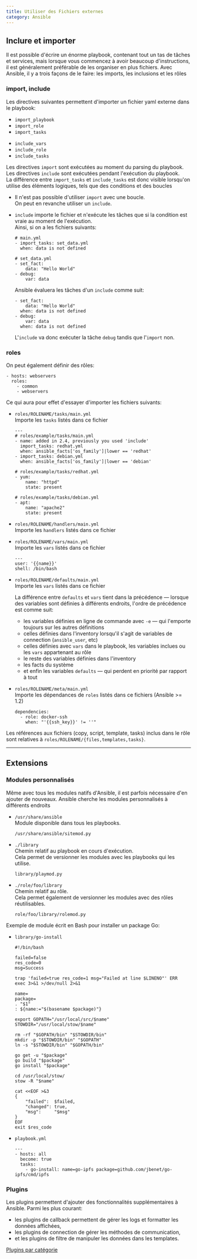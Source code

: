 ```yaml
---
title: Utiliser des Fichiers externes
category: Ansible
---
```


## Inclure et importer

Il est possible d'écrire un énorme playbook, contenant tout un tas de tâches et services, mais lorsque vous commencez à avoir beaucoup d'instructions, il est généralement préférable de les organiser en plus fichiers. Avec Ansible, il y a trois façons de le faire: les imports, les inclusions et les rôles

### import, include

Les directives suivantes permettent d'importer un fichier yaml externe dans le playbook:

* `import_playbook`
* `import_role`
* `import_tasks`

<!-- -->

* `include_vars`
* `include_role`
* `include_tasks`

Les directives `import` sont exécutées au moment du parsing du playbook.  
Les directives `include` sont exécutées pendant l'exécution du playbook.  
La différence entre `import_tasks` et `include_tasks` est donc visible lorsqu'on utilise des éléments logiques, tels que des conditions et des boucles

* Il n'est pas possible d'utiliser `import` avec une boucle.  
  On peut en revanche utiliser un `include`.

* `include` importe le fichier et n'exécute les tâches que si la condition est vraie au moment de l'exécution.  
  Ainsi, si on a les fichiers suivants:

  ```
  # main.yml
  - import_tasks: set_data.yml
    when: data is not defined
  ```

  ```
  # set_data.yml
  - set_fact:
      data: "Hello World"
  - debug:
      var: data
  ```

  Ansible évaluera les tâches d'un `include` comme suit:

  ```
  - set_fact:
      data: "Hello World"
    when: data is not defined
  - debug:
      var: data
    when: data is not defined
  ```

  L'`include` va donc exécuter la tâche `debug` tandis que l'`import` non.

### roles

On peut également définir des rôles:

```
- hosts: webservers
  roles:
    - common
    - webservers
```

Ce qui aura pour effet d'essayer d'importer les fichiers suivants:

* `roles/ROLENAME/tasks/main.yml`  
  Importe les `tasks` listés dans ce fichier

  ```
  ---
  # roles/example/tasks/main.yml
  - name: added in 2.4, previously you used 'include'
    import_tasks: redhat.yml
    when: ansible_facts['os_family']|lower == 'redhat'
  - import_tasks: debian.yml
    when: ansible_facts['os_family']|lower == 'debian'

  # roles/example/tasks/redhat.yml
  - yum:
      name: "httpd"
      state: present

  # roles/example/tasks/debian.yml
  - apt:
      name: "apache2"
      state: present
  ```

* `roles/ROLENAME/handlers/main.yml`  
  Importe les `handlers` listés dans ce fichier

* `roles/ROLENAME/vars/main.yml`  
  Importe les `vars` listés dans ce fichier

  ```
  ---
  user: '{{name}}'
  shell: /bin/bash
  ```

* `roles/ROLENAME/defaults/main.yml`  
  Importe les `vars` listés dans ce fichier

  La différence entre `defaults` et `vars` tient dans la précédence — lorsque des variables sont définies à différents endroits, l'ordre de précédence est comme suit:
  * les variables définies en ligne de commande avec `-e` — qui l'emporte toujours sur les autres définitions
  * celles définies dans l'inventory lorsqu'il s'agit de variables de connection (`ansible_user`, etc)
  * celles définies avec `vars` dans le playbook, les variables inclues ou les `vars` appartenant au rôle
  * le reste des variables définies dans l'inventory
  * les facts du système
  * et enfin les variables `defaults` — qui perdent en priorité par rapport à tout

* `roles/ROLENAME/meta/main.yml`  
  Importe les dépendances de `roles` listés dans ce fichiers (Ansible >= 1.2)

  ```
  dependencies:
    - role: docker-ssh
      when: "'{{ssh_key}}' != ''"
  ```

Les références aux fichiers (copy, script, template, tasks) inclus dans le rôle sont relatives à `roles/ROLENAME/{files,templates,tasks}`.

---

## Extensions

### Modules personnalisés

Même avec tous les modules natifs d'Ansible, il est parfois nécessaire d'en ajouter de nouveaux. Ansible cherche les modules personnalisés à différents endroits

* `/usr/share/ansible`  
  Module disponible dans tous les playbooks.

  ```
  /usr/share/ansible/sitemod.py
  ```

* `./library`  
  Chemin relatif au playbook en cours d'exécution.  
  Cela permet de versionner les modules avec les playbooks qui les utilise.

  ```
  library/playmod.py
  ```

* `./role/foo/library`  
  Chemin relatif au rôle.  
  Cela permet également de versionner les modules avec des rôles réutilisables.

  ```
  role/foo/library/rolemod.py
  ```

Exemple de module écrit en Bash pour installer un package Go:

* `library/go-install`

  ```
  #!/bin/bash

  failed=false
  res_code=0
  msg=Success

  trap 'failed=true res_code=1 msg="Failed at line $LINENO"' ERR
  exec 3>&1 >/dev/null 2>&1

  name=
  package=
  . "$1"
  : ${name:="$(basename $package)"}

  export GOPATH="/usr/local/src/$name"
  STOWDIR="/usr/local/stow/$name"

  rm -rf "$GOPATH/bin" "$STOWDIR/bin"
  mkdir -p "$STOWDIR/bin" "$GOPATH"
  ln -s "$STOWDIR/bin" "$GOPATH/bin"

  go get -u "$package"
  go build "$package"
  go install "$package"

  cd /usr/local/stow/
  stow -R "$name"

  cat <<EOF >&3
  {
      "failed":  $failed,
      "changed": true,
      "msg":     "$msg"
  }
  EOF
  exit $res_code
  ```

* `playbook.yml`

  ```
  ---
  - hosts: all
    become: true
    tasks:
      - go-install: name=go-ipfs package=github.com/jbenet/go-ipfs/cmd/ipfs
  ```

### Plugins

Les plugins permettent d'ajouter des fonctionnalités supplémentaires à Ansible. Parmi les plus courant:
* les plugins de callback permettent de gérer les logs et formatter les données affichées,
* les plugins de connection de gérer les méthodes de communication,
* et les plugins de filtre de manipuler les données dans les templates.

[Plugins par catégorie](https://docs.ansible.com/ansible/latest/plugins/plugins.html)
